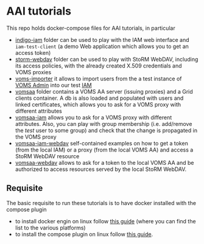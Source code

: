 # AAI tutorials

This repo holds docker-compose files for AAI tutorials, in particular

* [indigo-iam](./indigo-iam/) folder can be used to play with the IAM web interface and `iam-test-client` (a demo Web application which allows you to get an access token)
* [storm-webdav](./storm-webdav/) folder can be used to play with StoRM WebDAV, including its access policies, with the already created X.509 credentials and VOMS proxies
* [voms-importer](./voms-importer/) it allows to import users from the a test instance of [VOMS Admin](https://meteora.cloud.cnaf.infn.it:8443/) into our test [IAM](https://iam-dev.cloud.cnaf.infn.it)
* [vomsaa](./vomsaa) folder contains a VOMS AA server (issuing proxies) and a Grid clients container. A db is also loaded and populated with users and linked certificates, which allows you to ask for a VOMS proxy with different attributes
* [vomsaa-iam](./vomsaa-iam) allows you to ask for a VOMS proxy with different attributes. Also, you can play with group membership (i.e. add/remove the _test_ user to some group) and check that the change is propagated in the VOMS proxy
* [vomsaa-iam-webdav](./vomsaa-iam-webdav/) self-contained examples on how to get a token (from the local IAM) or a proxy (from the local VOMS AA) and access a StoRM WebDAV resource
* [vomsaa-webdav](./vomsaa-webdav/) allows to ask for a token to the local VOMS AA and be authorized to access resources served by the local StoRM WebDAV.

## Requisite

The basic requisite to run these tutorials is to have docker installed with the compose plugin

- to install docker engin on linux follow [this guide](https://docs.docker.com/engine/install/) (where you can find the list to the various platforms)
- to install the compose plugin on linux follow [this guide](https://docs.docker.com/compose/install/linux/).